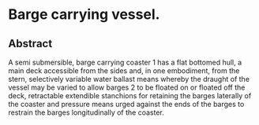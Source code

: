 # Barge carrying vessel.

## Abstract
A semi submersible, barge carrying coaster 1 has a flat bottomed hull, a main deck accessible from the sides and, in one embodiment, from the stern, selectively variable water ballast means whereby the draught of the vessel may be varied to allow barges 2 to be floated on or floated off the deck, retractable extendible stanchions for retaining the barges laterally of the coaster and pressure means urged against the ends of the barges to restrain the barges longitudinally of the coaster.